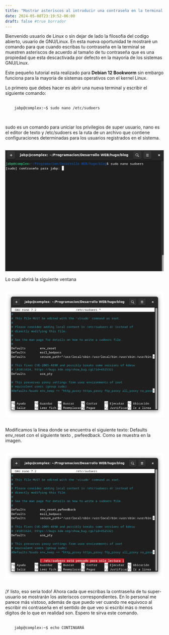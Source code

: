 ```yaml
---
title: "Mostrar asteriscos al introducir una contraseña en la terminal de GNU/Linux"
date: 2024-05-08T23:19:52-06:00
draft: false #true borrador
---
```


Bienvenido usuario de Linux o sin dejar de lado la filosofia del codigo abierto, usuario de GNU/Linux. En esta nueva oportunidad te mostraré un comando para que cuando escribas tu contraseña en la terminal se muestren asteriscos de acuerdo al tamaño de tu contraseña que es una propiedad que esta descactivada por defecto en la mayoria de los sistemas GNU/Linux. 

Este pequeño tutorial esta realizado para **Debian 12 Bookworm** sin embargo funciona para la mayoria de sistemas operativos con el kernel Linux.

Lo primero que debes hacer es abrir una nueva terminal y escribir el siguiente comando:

```shell

    jabp@complex:~$ sudo nano /etc/sudoers

```
&nbsp;

sudo es un comando para uniciar los privilegios de super usuario, nano es el editor de texto y /etc/sudoers es la ruta de un archivo que contiene configuraciones determinadas para los usuarios registrados en el sistema.

&nbsp;
![Imagen no disponible o eliminada](https://github.com/jabpcomplex/blog/blob/master/static/images/terminal_1.png?raw=true)

Lo cual abrirá la siguiente ventana

&nbsp;
![Imagen no disponible o eliminada](https://github.com/jabpcomplex/blog/blob/master/static/images/terminal_2.png?raw=true)
&nbsp;

Modificamos la linea donde se encuentra el siguiente texto: Defaults env_reset con el siguiente texto , pwfeedback. Como se muestra en la imagen.

&nbsp;
![Imagen no disponible o eliminada](https://github.com/jabpcomplex/blog/blob/master/static/images/terminal_3.png?raw=true)
&nbsp;

¡Y listo, eso seria todo! Ahora cada que escribas la contraseña de tu super-usuario se mostrarán los asteriscos correspondientes. En lo personal me parece más vistoso, además de que puedo ver cuando me equivoco al escribir mi contraseña en el sentido de que veo si escribí más o menos digitos de lo que en realidad son. Espero te sirva este comando. 


```shell

    jabp@complex:~$ echo CONTINUARÁ

```


